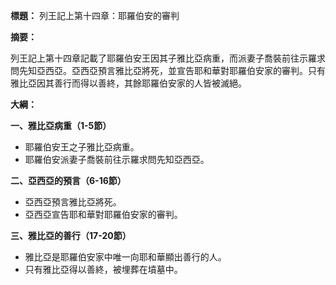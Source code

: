**標題：** 列王記上第十四章：耶羅伯安的審判

**摘要：**

列王記上第十四章記載了耶羅伯安王因其子雅比亞病重，而派妻子喬裝前往示羅求問先知亞西亞。亞西亞預言雅比亞將死，並宣告耶和華對耶羅伯安家的審判。只有雅比亞因其善行而得以善終，其餘耶羅伯安家的人皆被滅絕。

**大綱：**

**一、雅比亞病重（1-5節）**
* 耶羅伯安王之子雅比亞病重。
* 耶羅伯安派妻子喬裝前往示羅求問先知亞西亞。

**二、亞西亞的預言（6-16節）**
* 亞西亞預言雅比亞將死。
* 亞西亞宣告耶和華對耶羅伯安家的審判。

**三、雅比亞的善行（17-20節）**
* 雅比亞是耶羅伯安家中唯一向耶和華顯出善行的人。
* 只有雅比亞得以善終，被埋葬在墳墓中。